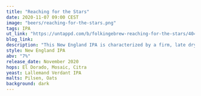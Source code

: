 ```yaml
---
title: "Reaching for the Stars"
date: 2020-11-07 09:00 CEST
image: "beers/reaching-for-the-stars.png"
tags: IPA
ut_link: "https://untappd.com/b/folkingebrew-reaching-for-the-stars/4048960"
blog_link:
description: "This New England IPA is characterized by a firm, late dry hopping with El Dorado, Mosaic and Citra."
style: New England IPA
abv: "7%"
release_date: November 2020
hops: El Dorado, Mosaic, Citra
yeast: Lallemand Verdant IPA
malts: Pilsen, Oats
background: dark
---
```

